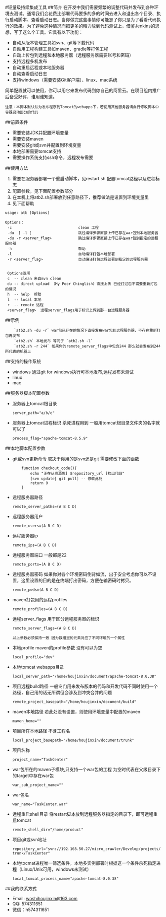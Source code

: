 #轻量级持续集成工具
##简介
在开发中我们需要频繁的调整代码并发布到各种环境去测试。通常我们会花费比部署代码要多的多的时间去进入和退出各个目录、执行启动脚本、查看启动日志。当你做完这些事情你可能忘了你只是为了看看代码执行的效果。为了避免这种情况而把更多的精力放到代码测试上，借鉴Jenkins的思想，写了这么个工具。它具有以下功能：
* 自动从版本管理工具如svn、git等下载代码
* 自动用工程构建工具如maven、gradle等打包工程
* 自动上传包到远程和本地服务器（远程服务器需要账号和密码）
* 支持远程多机发布
* 自动重启远程或本地服务器
* 自动查看启动日志
* 支持windows（需要安装Git客户端）、linux、mac系统

简单配置就可以使用，你可以用它来发布代码到你自己的阿里云。在项目组内推广后备受好评，谁用谁知道。

`注意：本脚本默认认为发布程序到Tomcat的webapps下，若使用其他服务器请自行修改脚本中容器启动部分的代码`

##前置条件
* 需要安装JDK并配置环境变量
* 需要安装maven
* 需要安装git或svn并配置到环境变量
* 本地部署需要tomcat支持
* 需要操作系统支持ssh命令，远程发布需要

##使用方法

1. 需要在服务器部署一个重启动脚本，见restart.sh 配置tomcat路径以及进程标志
2. 配置参数，见下面配置参数部分
3. 在本机上将atb2.sh部署放到任意路径下，推荐做法是设置到环境变量里
4. 见下面帮助

```
usage: atb [Options]

Options：
 -c                              clean 工程
 -du  [ -l ]                     跳过编译步骤直接上传已存在war包到本地服务器
 -du -r <server_flag>            跳过编译步骤直接上传已存在war包到指定的远程服务器
 -h                              帮助
 -l                              自动编译打包本地部署
 -r <server_flag>                自动编译打包远程部署到指定的远程服务器
    
```

```
 Options说明
 c  -- clean 来自mvn clean
 du -- direct upload （My Poor Chinglish）直接上传 已经打过包不需要重新打包的情况
 h  -- help  帮助
 l  -- local 本地
 r  -- remote 远程
 <server_flag>  远程server_flags用于标识上传到那一台远程服务器
```

##示例
```
    `atb2.sh -du -r` war包已存在的情况下直接发布war包到远程服务器，不存在重新打包再发布
    `atb2.sh` 本地发布 等同于 `atb2.sh -l`
    `atb2.sh -r 244` 如果你的remote_server_flags中包含244 那么就会发布到244所代表的机器上
```

##支持的操作系统
* windows 通过git for windows执行可本地发布,远程发布未测试
* linux
* mac

##服务器脚本配置参数
* 服务器上tomcat根目录

    `server_path="a/b/c"`
* 服务器上tomcat进程标识 杀死进程用到 一般用tomcat根目录文件夹的名字就可以了
    
    `process_flag="apache-tomcat-8.5.9"`

##本地脚本配置参数
* git或svn更新命令 取决于你用的是svn还是git 需要修改下面的函数
    ```shell
        function checkout_code(){
            echo "正在从资源库[ $repository_url ]检出代码"
            [svn update| git pull] -- 修改此处
            return 0
        }
    ```

* 远程服务器路径

    `remote_server_paths=(A B C D)`
* 远程服务器用户

    `remote_users=(A B C D)`
* 远程服务器ip 
    
    `remote_ips=(A B C D)`
* 远程服务器端口 一般都是22

    `remote_ports=(A B C D)`
* 远程服务器密码 如果你对各个环境密码倒背如流，出于安全考虑你可以不设置，这里设置的目的是在终端打出密码，方便在输密码时拷贝。
    
    `remote_pwds=(A B C D)`
* maven打包用的远程profiles
    
    `remote_profiles=(A B C D)`
* 远程server_flags 用于区分远程服务器的标识
    
    `remote_server_flags=(A B C D)`

    `以上参数必须保持一致 因为数组里的元素对应了不同环境的一个属性`
* 本地profile maven的profile参数 没有可以为空
    
    `local_profile="dev"`
* 本地tomcat webapps目录
    
    `local_server_path="/home/houjinxin/document/apache-tomcat-8.0.38"`
* 项目远程build路径 一般专门用来发布版本的代码和开发代码不同时使用一个路径，自己用的话无所谓但会涉及到冲突合并的问题
    
    `remote_project_basepath="/home/houjinxin/document/build"`
* maven本地路径 若此处没有设置，则使用环境变量中配置的maven
    
    `maven_home=""`
* 项目所在本地路径 不含工程名
    
    `local_project_basepath="/home/houjinxin/document/trunk"`
* 项目名称
    
    `project_name="TaskCenter"`
* war包所在的maven子模块,只支持一个war包的工程 为空时代表在父级目录下的target中存在war包
    
    `war_sub_project_name=""`
* war包名
    
    `war_name="TaskCenter.war"`
* 远程重启shell目录 将restart脚本放到远程服务器指定的目录下，即可远程重启tomcat
    
    `remote_shell_dir="/home/product"`
* 项目git或svn地址
    
    `repository_url="svn://192.168.50.27/micro_crawler/Develop/projects/trunk/TaskCenter"`

* 本地tocmat进程唯一筛选条件，本地多实例部署时根据这一个条件杀死指定进程（Linux/Unix可用，windows未测试）
    
    `local_tomcat_process_name="apache-tomcat-8.0.38"`

##我的联系方式
* Email: woshihoujinxin@163.com
* QQ: 574311651
* 微信：h574311651